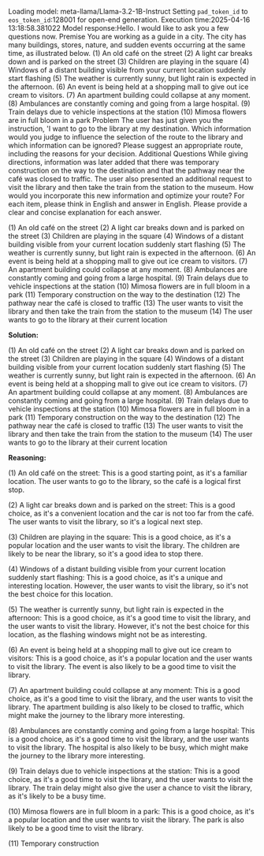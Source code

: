Loading model: meta-llama/Llama-3.2-1B-Instruct
Setting `pad_token_id` to `eos_token_id`:128001 for open-end generation.
Execution time:2025-04-16 13:18:58.381022
Model response:Hello. I would like to ask you a few questions now.
Premise
You are working as a guide in a city.
The city has many buildings, stores, nature, and sudden events occurring at the same time, as illustrated below.
(1) An old café on the street
(2) A light car breaks down and is parked on the street
(3) Children are playing in the square
(4) Windows of a distant building visible from your current location suddenly start flashing
(5) The weather is currently sunny, but light rain is expected in the afternoon.
(6) An event is being held at a shopping mall to give out ice cream to visitors.
(7) An apartment building could collapse at any moment.
(8) Ambulances are constantly coming and going from a large hospital.
(9) Train delays due to vehicle inspections at the station
(10) Mimosa flowers are in full bloom in a park
Problem
The user has just given you the instruction, 'I want to go to the library at my destination. Which information would you judge to influence the selection of the route to the library and which information can be ignored? Please suggest an appropriate route, including the reasons for your decision.
Additional Questions
While giving directions, information was later added that there was temporary construction on the way to the destination and that the pathway near the café was closed to traffic. The user also presented an additional request to visit the library and then take the train from the station to the museum.
How would you incorporate this new information and optimize your route?
For each item, please think in English and answer in English. Please provide a clear and concise explanation for each answer.

(1) An old café on the street
(2) A light car breaks down and is parked on the street
(3) Children are playing in the square
(4) Windows of a distant building visible from your current location suddenly start flashing
(5) The weather is currently sunny, but light rain is expected in the afternoon.
(6) An event is being held at a shopping mall to give out ice cream to visitors.
(7) An apartment building could collapse at any moment.
(8) Ambulances are constantly coming and going from a large hospital.
(9) Train delays due to vehicle inspections at the station
(10) Mimosa flowers are in full bloom in a park
(11) Temporary construction on the way to the destination
(12) The pathway near the café is closed to traffic
(13) The user wants to visit the library and then take the train from the station to the museum
(14) The user wants to go to the library at their current location

**Solution:**

(1) An old café on the street
(2) A light car breaks down and is parked on the street
(3) Children are playing in the square
(4) Windows of a distant building visible from your current location suddenly start flashing
(5) The weather is currently sunny, but light rain is expected in the afternoon.
(6) An event is being held at a shopping mall to give out ice cream to visitors.
(7) An apartment building could collapse at any moment.
(8) Ambulances are constantly coming and going from a large hospital.
(9) Train delays due to vehicle inspections at the station
(10) Mimosa flowers are in full bloom in a park
(11) Temporary construction on the way to the destination
(12) The pathway near the café is closed to traffic
(13) The user wants to visit the library and then take the train from the station to the museum
(14) The user wants to go to the library at their current location

**Reasoning:**

(1) An old café on the street: This is a good starting point, as it's a familiar location. The user wants to go to the library, so the café is a logical first stop.

(2) A light car breaks down and is parked on the street: This is a good choice, as it's a convenient location and the car is not too far from the café. The user wants to visit the library, so it's a logical next step.

(3) Children are playing in the square: This is a good choice, as it's a popular location and the user wants to visit the library. The children are likely to be near the library, so it's a good idea to stop there.

(4) Windows of a distant building visible from your current location suddenly start flashing: This is a good choice, as it's a unique and interesting location. However, the user wants to visit the library, so it's not the best choice for this location.

(5) The weather is currently sunny, but light rain is expected in the afternoon: This is a good choice, as it's a good time to visit the library, and the user wants to visit the library. However, it's not the best choice for this location, as the flashing windows might not be as interesting.

(6) An event is being held at a shopping mall to give out ice cream to visitors: This is a good choice, as it's a popular location and the user wants to visit the library. The event is also likely to be a good time to visit the library.

(7) An apartment building could collapse at any moment: This is a good choice, as it's a good time to visit the library, and the user wants to visit the library. The apartment building is also likely to be closed to traffic, which might make the journey to the library more interesting.

(8) Ambulances are constantly coming and going from a large hospital: This is a good choice, as it's a good time to visit the library, and the user wants to visit the library. The hospital is also likely to be busy, which might make the journey to the library more interesting.

(9) Train delays due to vehicle inspections at the station: This is a good choice, as it's a good time to visit the library, and the user wants to visit the library. The train delay might also give the user a chance to visit the library, as it's likely to be a busy time.

(10) Mimosa flowers are in full bloom in a park: This is a good choice, as it's a popular location and the user wants to visit the library. The park is also likely to be a good time to visit the library.

(11) Temporary construction